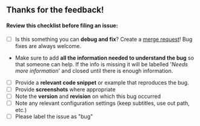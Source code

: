 ## Thanks for the feedback!

#### **Review this checklist before filing an issue:**

- [ ] Is this something you can **debug and fix**? Create a [merge request](https://gitlab.com/BrianDMG/conv2mp4/-/merge_requests)! Bug fixes are always welcome.

* Make sure to add **all the information needed to understand the bug** so that someone can help. If the info is missing it will be labelled '*Needs more information*' and closed until there is enough information.

- [ ] Provide a **relevant code snippet** or example that reproduces the bug.
- [ ] Provide **screenshots** where appropriate
- [ ] Note the **version** and **revision** on which this bug occurred
- [ ] Note any relevant configuration settings (keep subtitles, use out path, etc.)
- [ ] Please label the issue as "bug"